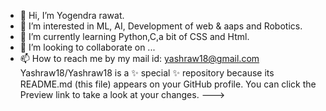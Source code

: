 - 👋 Hi, I’m Yogendra rawat.
- 👀 I’m interested in ML, AI, Development of web & aaps and Robotics.
- 🌱 I’m currently learning Python,C,a bit of CSS and Html.
- 💞️ I’m looking to collaborate on ...
- 📫 How to reach me by my mail id: yashraw18@gmail.com Yashraw18/Yashraw18 is a ✨ special ✨ repository because its README.md (this file) appears on your GitHub profile. You can click the Preview link to take a look at your changes. --->
